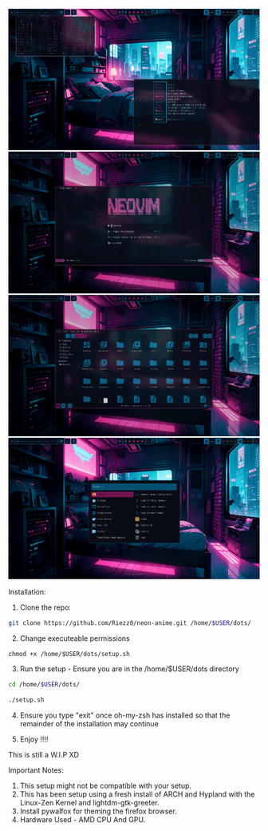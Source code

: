 ![Alt Text](./screendumps/2025-08-03-071749_hyprshot.png)
![Alt Text](./screendumps/2025-08-03-071836_hyprshot.png)
![Alt Text](./screendumps/2025-08-03-071854_hyprshot.png)
![Alt Text](./screendumps/2025-08-03-071916_hyprshot.png)

Installation:

1. Clone the repo: 
```bash
git clone https://github.com/Riezz0/neon-anime.git /home/$USER/dots/
```
2. Change executeable permissions
```
chmod +x /home/$USER/dots/setup.sh
```

3. Run the setup - Ensure you are in the /home/$USER/dots directory
```bash
cd /home/$USER/dots/ 
```
```bash
./setup.sh
```

4. Ensure you type "exit" once oh-my-zsh has installed so that the remainder of the installation may continue

5. Enjoy !!!!

This is still a W.I.P XD

Important Notes:

1. This setup might not be compatible with your setup. 
2. This has been setup using a fresh install of ARCH and Hypland with the Linux-Zen Kernel and lightdm-gtk-greeter.
3. Install pywalfox for theming the firefox browser.
4. Hardware Used - AMD CPU And GPU.

